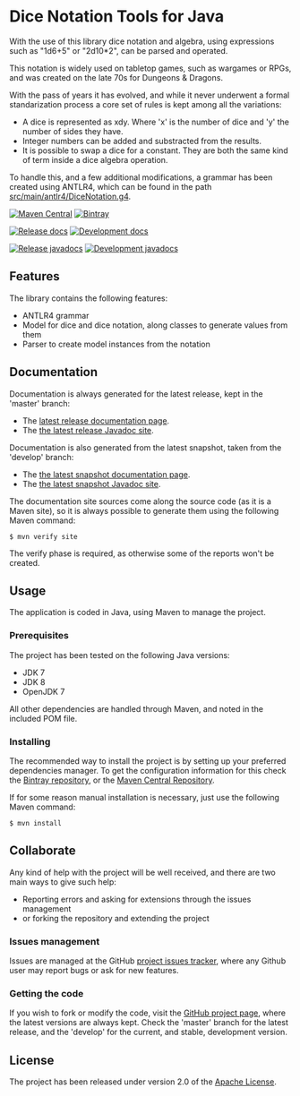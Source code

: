 # Dice Notation Tools for Java
With the use of this library dice notation and algebra, using expressions such as "1d6+5" or "2d10*2", can be parsed and operated.

This notation is widely used on tabletop games, such as wargames or RPGs, and was created on the late 70s for Dungeons & Dragons.

With the pass of years it has evolved, and while it never underwent a formal standarization process a core set of rules is kept among all the variations:

* A dice is represented as xdy. Where 'x' is the number of dice and 'y' the number of sides they have.
* Integer numbers can be added and substracted from the results.
* It is possible to swap a dice for a constant. They are both the same kind of term inside a dice algebra operation.

To handle this, and a few additional modifications, a grammar has been created using ANTLR4, which can be found in the path [src/main/antlr4/DiceNotation.g4](src/main/antlr4/DiceNotation.g4).

[![Maven Central](https://img.shields.io/maven-central/v/com.wandrell.tabletop/dice.svg)][maven-repo]
[![Bintray](https://api.bintray.com/packages/bernardo-mg/tabletop-toolkits/dice/images/download.svg)][bintray-repo]

[![Release docs](https://img.shields.io/badge/docs-release-blue.svg)][site-release]
[![Development docs](https://img.shields.io/badge/docs-develop-blue.svg)][site-develop]

[![Release javadocs](https://img.shields.io/badge/javadocs-release-blue.svg)][javadoc-release]
[![Development javadocs](https://img.shields.io/badge/javadocs-develop-blue.svg)][javadoc-develop]

## Features

The library contains the following features:

- ANTLR4 grammar
- Model for dice and dice notation, along classes to generate values from them
- Parser to create model instances from the notation

## Documentation

Documentation is always generated for the latest release, kept in the 'master' branch:

- The [latest release documentation page][site-release].
- The [the latest release Javadoc site][javadoc-release].

Documentation is also generated from the latest snapshot, taken from the 'develop' branch:

- The [the latest snapshot documentation page][site-develop].
- The [the latest snapshot Javadoc site][javadoc-develop].

The documentation site sources come along the source code (as it is a Maven site), so it is always possible to generate them using the following Maven command:

```
$ mvn verify site
```

The verify phase is required, as otherwise some of the reports won't be created.

## Usage

The application is coded in Java, using Maven to manage the project.

### Prerequisites

The project has been tested on the following Java versions:
* JDK 7
* JDK 8
* OpenJDK 7

All other dependencies are handled through Maven, and noted in the included POM file.

### Installing

The recommended way to install the project is by setting up your preferred dependencies manager. To get the configuration information for this check the [Bintray repository][bintray-repo], or the [Maven Central Repository][maven-repo].

If for some reason manual installation is necessary, just use the following Maven command:

```
$ mvn install
```

## Collaborate

Any kind of help with the project will be well received, and there are two main ways to give such help:

- Reporting errors and asking for extensions through the issues management
- or forking the repository and extending the project

### Issues management

Issues are managed at the GitHub [project issues tracker][issues], where any Github user may report bugs or ask for new features.

### Getting the code

If you wish to fork or modify the code, visit the [GitHub project page][scm], where the latest versions are always kept. Check the 'master' branch for the latest release, and the 'develop' for the current, and stable, development version.

## License

The project has been released under version 2.0 of the [Apache License][license].

[bintray-repo]: https://bintray.com/bernardo-mg/tabletop-toolkits/dice/view
[maven-repo]: http://mvnrepository.com/artifact/com.wandrell.tabletop/dice
[issues]: https://github.com/Bernardo-MG/tabletop-dice-java/issues
[javadoc-develop]: http://docs.wandrell.com/development/maven/tabletop-dice/apidocs
[javadoc-release]: http://docs.wandrell.com/maven/tabletop-dice/apidocs
[license]: http://www.apache.org/licenses/LICENSE-2.0
[scm]: http://github.com/Bernardo-MG/tabletop-dice-java
[site-develop]: http://docs.wandrell.com/development/maven/tabletop-dice
[site-release]: http://docs.wandrell.com/maven/tabletop-dice